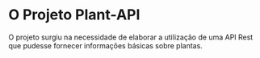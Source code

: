 # O Projeto Plant-API
O projeto surgiu na necessidade de elaborar a utilização de uma API Rest
que pudesse fornecer informações básicas sobre plantas.
